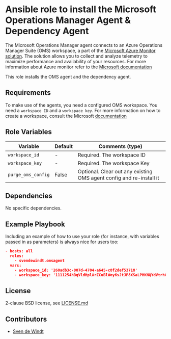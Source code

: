 # Ansible role to install the Microsoft Operations Manager Agent & Dependency Agent

The Microsoft Operations Manager agent connects to an Azure Operations Manager Suite (OMS) workspace, a part of the [Microsoft Azure Monitor solution](https://docs.microsoft.com/en-us/azure/azure-monitor/). The solution allows you to collect and analyze telemetry to maximize performance and availability of your resources. For more information about Azure monitor refer to the [Microsoft documentation](https://docs.microsoft.com/en-us/azure/azure-monitor/overview)

This role installs the OMS agent and the dependency agent.

## Requirements

To make use of the agents, you need a configured OMS workspace. You need a `workspace ID` and a `workspace key`. For more information on how to create a workspace, consult the Microsoft [documentation](https://docs.microsoft.com/en-us/azure/azure-monitor/learn/quick-create-workspace)


## Role Variables


| Variable        | Default           | Comments (type)             |
| ---             | ---               | ---                         |
| `workspace_id`  | -                 | Required. The workspace ID  |
| `workspace_key` | -                 | Required. The workspace Key |
| `purge_oms_config` | False                 | Optional. Clear out any existing OMS agent config and re-install it |

## Dependencies

No specific dependencies.

## Example Playbook

Including an example of how to use your role (for instance, with variables passed in as parameters) is always nice for users too:

```json
- hosts: all
  roles:
    - svendewindt.omsagent
  vars:
    - workspace_id: '260adb3c-007d-4704-a645-c8f2def53718'
    - workspace_key: '1111254hBqVldHplArZCuBlWoy6sJtJP8XSaLPHKNQYdVtrhOuwG/w0Cuc+F9HbPLEj6AvPVUKt6i/uXWAnooQ=='
```

## License

2-clause BSD license, see [LICENSE.md](LICENSE.md)

## Contributors

- [Sven de Windt](https://github.com/svendewindt)
